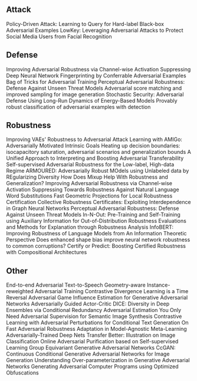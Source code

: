 ## Attack
Policy-Driven Attack: Learning to Query for Hard-label Black-box Adversarial Examples 
LowKey: Leveraging Adversarial Attacks to Protect Social Media Users from Facial Recognition

## Defense
Improving Adversarial Robustness via Channel-wise Activation Suppressing
Deep Neural Network Fingerprinting by Conferrable Adversarial Examples
Bag of Tricks for Adversarial Training
Perceptual Adversarial Robustness: Defense Against Unseen Threat Models
Adversarial score matching and improved sampling for image generation
Stochastic Security: Adversarial Defense Using Long-Run Dynamics of Energy-Based Models
Provably robust classification of adversarial examples with detection


## Robustness
Improving VAEs' Robustness to Adversarial Attack
Learning with AMIGo: Adversarially Motivated Intrinsic Goals 
Heating up decision boundaries: isocapacitory saturation, adversarial scenarios and generalization bounds
A Unified Approach to Interpreting and Boosting Adversarial Transferability
Self-supervised Adversarial Robustness for the Low-label, High-data Regime
ARMOURED: Adversarially Robust MOdels using Unlabeled data by REgularizing Diversity
How Does Mixup Help With Robustness and Generalization?
Improving Adversarial Robustness via Channel-wise Activation Suppressing
Towards Robustness Against Natural Language Word Substitutions
Fast Geometric Projections for Local Robustness Certification
Collective Robustness Certificates: Exploiting Interdependence in Graph Neural Networks
Perceptual Adversarial Robustness: Defense Against Unseen Threat Models
In-N-Out: Pre-Training and Self-Training using Auxiliary Information for Out-of-Distribution Robustness 
Evaluations and Methods for Explanation through Robustness Analysis
InfoBERT: Improving Robustness of Language Models from An Information Theoretic Perspective
Does enhanced shape bias improve neural network robustness to common corruptions? 
Certify or Predict: Boosting Certified Robustness with Compositional Architectures

## Other
End-to-end Adversarial Text-to-Speech
Geometry-aware Instance-reweighted Adversarial Training
Contrastive Divergence Learning is a Time Reversal Adversarial Game
Influence Estimation for Generative Adversarial Networks
Adversarially Guided Actor-Critic 
DICE: Diversity in Deep Ensembles via Conditional Redundancy Adversarial Estimation
You Only Need Adversarial Supervision for Semantic Image Synthesis
Contrastive Learning with Adversarial Perturbations for Conditional Text Generation 
On Fast Adversarial Robustness Adaptation in Model-Agnostic Meta-Learning
Adversarially-Trained Deep Nets Transfer Better: Illustration on Image Classification
Online Adversarial Purification based on Self-supervised Learning
Group Equivariant Generative Adversarial Networks 
CcGAN: Continuous Conditional Generative Adversarial Networks for Image Generation 
Understanding Over-parameterization in Generative Adversarial Networks
Generating Adversarial Computer Programs using Optimized Obfuscations

